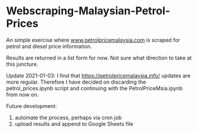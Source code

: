 # Webscraping-Malaysian-Petrol-Prices
An simple exercise where www.petrolpricemalaysia.com is scraped for petrol and diesel price information.

Results are returned in a list form for now. Not sure what direction to take at this juncture.

Update 2021-01-03:
I find that https://petrolpricemalaysia.info/ updates are more regular. Therefore I have decided on discarding the petrol_prices.ipynb script and continuing with the PetrolPriceMsia.ipynb from now on.

Future development:
1. automate the process, perhaps via cron job
2. upload results and append to Google Sheets file

